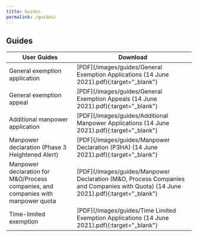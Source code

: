 ```yaml
---
title: Guides
permalink: /guides/
---
```

## Guides

| User Guides | Download |
|---|---|
| General exemption application | [PDF](/images/guides/General Exemption Applications (14 June 2021).pdf){:target="_blank"} |
| General exemption appeal | [PDF](/images/guides/General Exemption Appeals (14 June 2021).pdf){:target="_blank"} |
| Additional manpower application | [PDF](/images/guides/Additional Manpower Applications (14 June 2021).pdf){:target="_blank"} |
| Manpower declaration (Phase 3 Heightened Alert) | [PDF](/images/guides/Manpower Declaration (P3HA) (14 June 2021).pdf){:target="_blank"} |
| Manpower declaration for M&O/Process companies, and companies with manpower quota | [PDF](/images/guides/Manpower Declaration (M&O, Process Companies and Companies with Quota) (14 June 2021).pdf){:target="_blank"} |
| Time-limited exemption | [PDF](/images/guides/Time Limited Exemption Applications (14 June 2021).pdf){:target="_blank"} |
